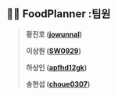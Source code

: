 ## 🧑‍🦱 FoodPlanner :팀원

> **황진호 ([jowunnal](https://github.com/jowunnal "github link"))**
> 
> **이상원 ([SW0929](https://github.com/SW0929 "github link"))**
> 
> **하상인 ([apfhd12gk](http://github.com/apfhd12gk "github link"))**
> 
> **송현섭 ([choue0307](https://github.com/choue0307 "github link"))**
> 
